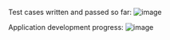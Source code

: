 Test cases written and passed so far:
![image](https://user-images.githubusercontent.com/54572908/175941167-62690b64-131f-4add-8118-d087526d0253.png)



Application development progress:
![image](https://user-images.githubusercontent.com/54572908/175941552-433e0d70-2a94-4187-9f2a-7f592cf3bd2a.png)


